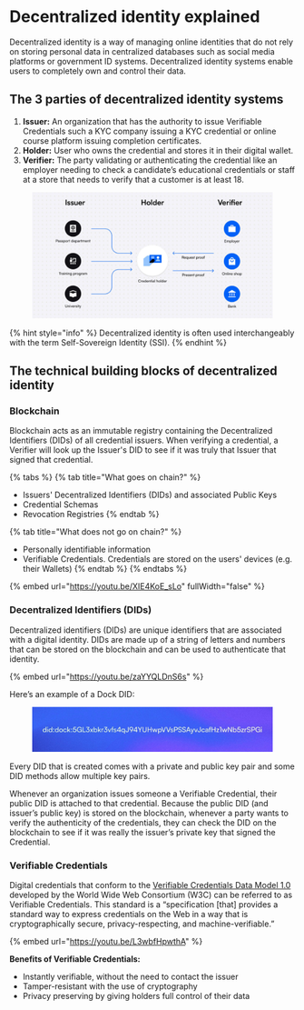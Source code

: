 # Decentralized identity explained

Decentralized identity is a way of managing online identities that do not rely on storing personal data in centralized databases such as social media platforms or government ID systems. Decentralized identity systems enable users to completely own and control their data.

## **The 3 parties of decentralized identity systems**

1. **Issuer:** An organization that has the authority to issue Verifiable Credentials such a KYC company issuing a KYC credential or online course platform issuing completion certificates.
2. **Holder:** User who owns the credential and stores it in their digital wallet.
3. **Verifier:** The party validating or authenticating the credential like an employer needing to check a candidate’s educational credentials or staff at a store that needs to verify that a customer is at least 18.

<figure><img src="../.gitbook/assets/decentralized identity system.png" alt=""><figcaption></figcaption></figure>

{% hint style="info" %}
Decentralized identity is often used interchangeably with the term Self-Sovereign Identity (SSI).
{% endhint %}

## The technical building blocks of decentralized identity

### Blockchain

Blockchain acts as an immutable registry containing the Decentralized Identifiers (DIDs) of all credential issuers. When verifying a credential, a Verifier will look up the Issuer's DID to see if it was truly that Issuer that signed that credential.

{% tabs %}
{% tab title="What goes on chain?" %}
* Issuers' Decentralized Identifiers (DIDs) and associated Public Keys
* Credential Schemas
* Revocation Registries
{% endtab %}

{% tab title="What does not go on chain?" %}
* Personally identifiable information
* Verifiable Credentials. Credentials are stored on the users' devices (e.g. their Wallets)
{% endtab %}
{% endtabs %}

{% embed url="https://youtu.be/XIE4KoE_sLo" fullWidth="false" %}

### **Decentralized Identifiers (DIDs)**

Decentralized identifiers (DIDs) are unique identifiers that are associated with a digital identity. DIDs are made up of a string of letters and numbers that can be stored on the blockchain and can be used to authenticate that identity.

{% embed url="https://youtu.be/zaYYQLDnS6s" %}

Here’s an example of a Dock DID:

<figure><img src="../.gitbook/assets/decentralized identifier example.jpeg" alt=""><figcaption></figcaption></figure>

Every DID that is created comes with a private and public key pair and some DID methods allow multiple key pairs.

Whenever an organization issues someone a Verifiable Credential, their public DID is attached to that credential. Because the public DID (and issuer’s public key) is stored on the blockchain, whenever a party wants to verify the authenticity of the credentials, they can check the DID on the blockchain to see if it was really the issuer’s private key that signed the Credential.

### Verifiable Credentials

Digital credentials that conform to the [Verifiable Credentials Data Model 1.0](https://www.w3.org/TR/vc-data-model/) developed by the World Wide Web Consortium (W3C) can be referred to as Verifiable Credentials. This standard is a “specification \[that] provides a standard way to express credentials on the Web in a way that is cryptographically secure, privacy-respecting, and machine-verifiable.”

{% embed url="https://youtu.be/L3wbfHpwthA" %}

**Benefits of Verifiable Credentials:**

* Instantly verifiable, without the need to contact the issuer
* Tamper-resistant with the use of cryptography
* Privacy preserving by giving holders full control of their data
